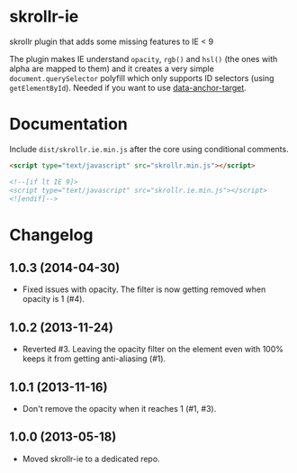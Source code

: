 skrollr-ie
==========

skrollr plugin that adds some missing features to IE < 9

The plugin makes IE understand `opacity`, `rgb()` and `hsl()` (the ones with alpha are mapped to them) and it creates a very simple `document.querySelector` polyfill which only supports ID selectors (using `getElementById`). Needed if you want to use [data-anchor-target](https://github.com/Prinzhorn/skrollr#relative-mode-or-viewport-mode).

Documentation
=====

Include `dist/skrollr.ie.min.js` after the core using conditional comments.

```html
<script type="text/javascript" src="skrollr.min.js"></script>

<!--[if lt IE 9]>
<script type="text/javascript" src="skrollr.ie.min.js"></script>
<![endif]-->
```


Changelog
====

1.0.3 (2014-04-30)
------------------

* Fixed issues with opacity. The filter is now getting removed when opacity is 1 (#4).

1.0.2 (2013-11-24)
------------------

* Reverted #3. Leaving the opacity filter on the element even with 100% keeps it from getting anti-aliasing (#1).

1.0.1 (2013-11-16)
------------------

* Don't remove the opacity when it reaches 1 (#1, #3).

1.0.0 (2013-05-18)
------------------

* Moved skrollr-ie to a dedicated repo.